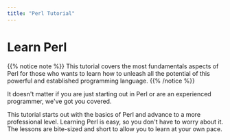 ```yaml
---
title: "Perl Tutorial"
---
```


# Learn Perl

{{% notice note %}}
This tutorial covers the most fundamentals aspects of Perl for those who wants to learn how to unleash all the potential of this powerful and established programming language.
{{% /notice %}}

It doesn't matter if you are just starting out in Perl or are an experienced programmer, we've got you covered.

This tutorial starts out with the basics of Perl and advance to a more professional level. Learning Perl is easy, so you don't have to worry about it. The lessons are bite-sized and short to allow you to learn at your own pace.